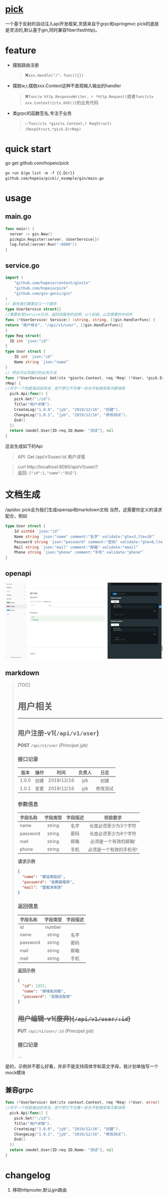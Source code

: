 # [pick](https://github.com/actliboy/pick)
一个基于反射的自动注入api开发框架,灵感来自于grpc和springmvc
pick的底层是灵活的,默认基于gin,同时兼容fiber(fasthttp)。

# feature

- 摆脱路由注册
    >❌`xxx.Handle("/"，func(){})`
- 摆脱w,r,摆脱xxx.Context这种不直观输入输出的handler
    >❌`func(w http.ResponseWriter, r *http.Request)`或者`func(ctx xxx.Context){ctx.XXX()}`的业务代码
- 类grpc的函数签名,专注于业务
   > ✅`func(ctx *ginctx.Context,r ReqStruct) (RespStruct,*pick.ErrRep)`

# quick start
go get github.com/hopeio/pick

`go run $(go list -m -f {{.Dir}}  github.com/hopeio/pick)/_example/gin/main.go`

# usage
## main.go
```go
func main() {
  server := gin.New()
  pickgin.Register(server, &UserService{})
  log.Fatal(server.Run(":8080"))
}
```
## service.go
```go
import (
    "github.com/hopeio/context/ginctx"
    "github.com/hopeio/pick"
    "github.com/gin-gonic/gin"
)
// 首先我们需要定义一个服务
type UserService struct{}
//需要实现Service方法，返回该服务的说明，url前缀，以及需要的中间件
func (*UserService) Service() (string, string, []gin.HandlerFunc) {
return "用户相关", "/api/v1/user", []gin.HandlerFunc{}
}
type Req struct{
  ID int `json:"id"`
}
type User struct {
	ID int `json:"id"`
	Name string `json:"name"`
}
// 然后可以写我们的业务方法
func (*UserService) Get(ctx *ginctx.Context, req *Req) (*User, *pick.Er
rRep) {
//对于一个性能强迫症来说，我宁愿它不优雅一些也不能接受每次都调用
  pick.Api(func() {
    pick.Get(":/id").
    Title("用户详情").
    CreateLog("1.0.0", "jyb", "2019/12/16", "创建").
    ChangeLog("1.0.1", "jyb", "2019/12/16", "修改测试").
    End()
  })
  return &model.User{ID:req.ID,Name: "测试"}, nil
}

```  
这会生成如下的Api

 >API:	 Get   /api/v1/user/:id   用户详情

 >curl http://localhost:8080/api/v1/user/1  
 > 返回: `{"id":1,"name":"测试"}`  

# 文档生成
/apidoc
pick会为我们生成openapi和markdown文档
当然，这需要你定义的请求配合，例如
```go
type User struct {
	Id uint64 `json:"id"`
	Name string `json:"name" comment:"名字" validate:"gte=3,lte=10"`
	Password string `json:"password" comment:"密码" validate:"gte=8,lte=15"`
	Mail string `json:"mail" comment:"邮箱" validate:"email"`
	Phone string `json:"phone" comment:"手机" validate:"phone"`
}
```
## openapi
![Image text](_assets/1712546925271.jpg)
## markdown
> [TOC]
> 
> # 用户相关  
> ----------
> ## 用户注册-v1(`/api/v1/user`)  
> **POST** `/api/v1/user` _(Principal jyb)_  
> ### 接口记录  
> |版本|操作|时间|负责人|日志|  
> | :----: | :----: | :----: | :----: | :----: |  
> |1.0.0|创建|2019/12/16|jyb|创建|  
> |1.0.1|变更|2019/12/16|jyb|修改测试|  
> ### 参数信息  
> | 字段名称     |字段类型| 字段描述 |     校验要求     |  
> |:---------| :----: |:----:|:------------:|  
> | name     |string|  名字  | 长度必须至少为3个字符  |  
> | password |string|  密码  | 长度必须至少为8个字符  |  
> | mail     |string|  邮箱  | 必须是一个有效的邮箱!  |  
> | phone    |string|  手机  | 必须是一个有效的手机号! |  
> __请求示例__  
> ```json  
> {
> 	"name": "耰塧囎飿段",
> 	"password": "虱鷅磷黽楑",
> 	"mail": "盬艦潦昊譙"
> }  
> ```  
> ### 返回信息  
> |字段名称|字段类型|字段描述|  
> | :----  | :----: | :----: | 
> |id|number||  
> |name|string|名字|  
> |password|string|密码|  
> |mail|string|邮箱|  
> |mail|string|手机|  
> __返回示例__  
> ```json  
> {
> 	"id": 1357,
> 	"name": "鐷嚅凮珘緻",
> 	"password": "梊朖迍髽栳"
> }  
> ```  
> ## ~~用户编辑-v1(废弃)(`/api/v1/user/:id`)~~  
> **PUT** `/api/v1/user/:id` _(Principal jyb)_  
> ### 接口记录  
> ...

是的，示例并不那么好看，并非不能支持简体字和英文字母，我计划单独写一个mock模块

## 兼容grpc
```go
func (*UserService) Get(ctx context.Context, req *Req) (*User, error) {
//对于一个性能强迫症来说，我宁愿它不优雅一些也不能接受每次都调用
  pick.Api(func() {
    pick.Get(":/id").
    Title("用户详情").
    CreateLog("1.0.0", "jyb", "2019/12/16", "创建").
    ChangeLog("1.0.1", "jyb", "2019/12/16", "修改测试").
    End()
  })
  return &model.User{ID:req.ID,Name: "测试"}, nil
}
```

# changelog
1. 移除httprouter,默认gin路由
